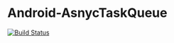 # Android-AsnycTaskQueue

[![Build Status](https://travis-ci.org/song314/Android-AsnycTaskQueue.svg?branch=master)](https://travis-ci.org/song314/Android-AsnycTaskQueue)



